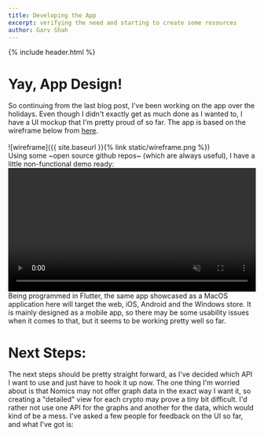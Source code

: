 ```yaml
---
title: Developing the App
excerpt: verifying the need and starting to create some resources
author: Garv Shah
---
```

{% include header.html %}

# Yay, App Design!
So continuing from the last blog post, I've been working on the app over the holidays. Even though I didn't exactly get 
as much done as I wanted to, I have a UI mockup that I'm pretty proud of so far. The app is based on the wireframe below from [here](https://www.uplabs.com/posts/crypto-app-6a473389-202b-4cee-ad23-94cf46c172cd). <br> <br>
![wireframe]({{ site.baseurl }}{% link static/wireframe.png %}) <br>
Using some ~open source github repos~ (which are always useful), I have a little non-functional demo ready: <br>
<video muted autoplay controls width="100%"> <source src="{{ site.baseurl }}{% link static/mockup.mp4 %}" type="video/mp4"> </video>
Being programmed in Flutter, the same app showcased as a MacOS application here will target the web, iOS, Android and the Windows store.
It is mainly designed as a mobile app, so there may be some usability issues when it comes to that, but it seems to be working pretty well so far.

# Next Steps:
The next steps should be pretty straight forward, as I've decided which API I want to use and just have to hook it up now.
The one thing I'm worried about is that Nomics may not offer graph data in the exact way I want it, so creating a "detailed"
view for each crypto may prove a tiny bit difficult. I'd rather not use one API for the graphs and another for the data, which
would kind of be a mess. I've asked a few people for feedback on the UI so far, and what I've got is:
